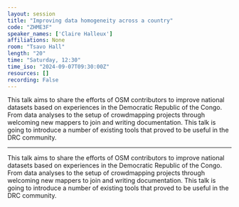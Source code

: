 ```yaml
---
layout: session
title: "Improving data homogeneity across a country"
code: "ZHME3F"
speaker_names: ['Claire Halleux']
affiliations: None
room: "Tsavo Hall"
length: "20"
time: "Saturday, 12:30"
time_iso: "2024-09-07T09:30:00Z"
resources: []
recording: False
---
```


This talk aims to share the efforts of OSM contributors to improve national datasets based on experiences in the Democratic Republic of the Congo. From data analyses to the setup of crowdmapping projects through welcoming new mappers to join and writing documentation. This talk is going to introduce a number of existing tools that proved to be useful in the DRC community.

<hr>

This talk aims to share the efforts of OSM contributors to improve national datasets based on experiences in the Democratic Republic of the Congo. From data analyses to the setup of crowdmapping projects through welcoming new mappers to join and writing documentation. This talk is going to introduce a number of existing tools that proved to be useful in the DRC community.


